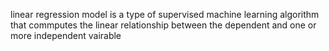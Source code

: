 linear regression model is a type of supervised machine learning algorithm that commputes the linear relationship between the dependent and one or more independent vairable 
